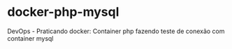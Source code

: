 # docker-php-mysql
DevOps - Praticando docker: Container php fazendo teste de conexão com container mysql
